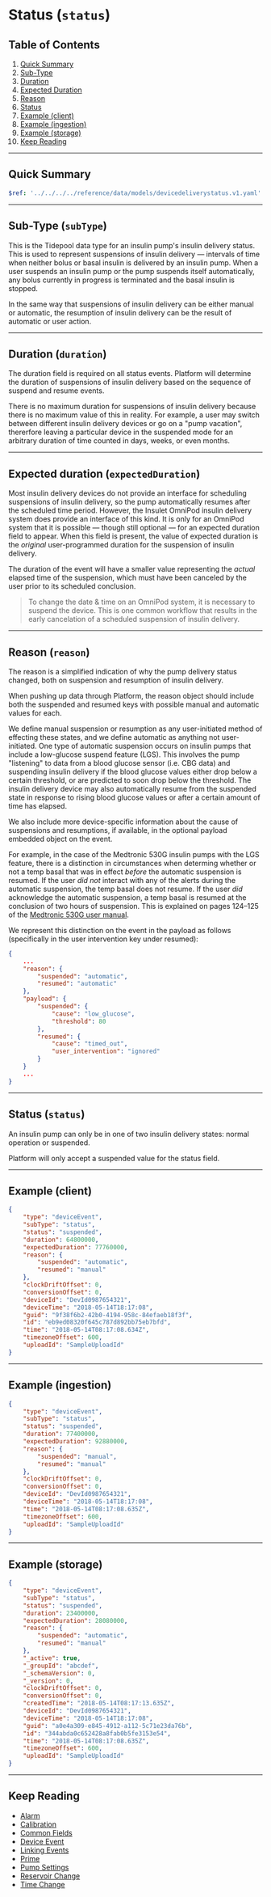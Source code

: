 # Status (`status`)

## Table of Contents

1. [Quick Summary](#quick-summary)
2. [Sub-Type](#subtype-subtype)
3. [Duration](#duration-duration)
4. [Expected Duration](#expected-duration-expectedduration)
5. [Reason](#reason-reason)
6. [Status](#status-status)
7. [Example (client)](#example-client)
8. [Example (ingestion)](#example-ingestion)
9. [Example (storage)](#example-storage)
10. [Keep Reading](#keep-reading)

---

## Quick Summary

```yaml json_schema
$ref: '../../../../reference/data/models/devicedeliverystatus.v1.yaml'
```

---

## Sub-Type (`subType`)

This is the Tidepool data type for an insulin pump's insulin delivery status. This is used to represent suspensions of insulin delivery — intervals of time when neither bolus or basal insulin is delivered by an insulin pump. When a user suspends an insulin pump or the pump suspends itself automatically, any bolus currently in progress is terminated and the basal insulin is stopped.

In the same way that suspensions of insulin delivery can be either manual or automatic, the resumption of insulin delivery can be the result of automatic or user action.

---

## Duration (`duration`)

The duration field is required on all status events. Platform will determine the duration of suspensions of insulin delivery based on the sequence of suspend and resume events.

There is no maximum duration for suspensions of insulin delivery because there is no maximum value of this in reality. For example, a user may switch between different insulin delivery devices or go on a "pump vacation", thererfore leaving a particular device in the suspended mode for an arbitrary duration of time counted in days, weeks, or even months.

---

## Expected duration (`expectedDuration`)

Most insulin delivery devices do not provide an interface for scheduling suspensions of insulin delivery, so the pump automatically resumes after the scheduled time period. However, the Insulet OmniPod insulin delivery system does provide an interface of this kind. It is only for an OmniPod system that it is possible — though still optional — for an expected duration field to appear. When this field is present, the value of expected duration is the *original* user-programmed duration for the suspension of insulin delivery.

The duration of the event will have a smaller value representing the *actual* elapsed time of the suspension, which must have been canceled by the user prior to its scheduled conclusion.

<!-- theme: info -->

> To change the date & time on an OmniPod system, it is necessary to suspend the device. This is one common workflow that results in the early cancelation of a scheduled suspension of insulin delivery.

---

## Reason (`reason`)

The reason is a simplified indication of why the pump delivery status changed, both on suspension and resumption of insulin delivery.

When pushing up data through Platform, the reason object should include both the suspended and resumed keys with possible manual and automatic values for each.

We define manual suspension or resumption as any user-initiated method of effecting these states, and we define automatic as anything not user-initiated. One type of automatic suspension  occurs on insulin pumps that include a low-glucose suspend feature (LGS). This involves the pump "listening" to data from a blood glucose sensor (i.e. CBG data) and suspending insulin delivery if the blood glucose values either drop below a certain threshold, or are predicted to soon drop below the threshold. The insulin delivery device may also automatically resume from the suspended state in response to rising blood glucose values or after a certain amount of time has elapsed.

We also include more device-specific information about the cause of suspensions and resumptions, if available, in the optional payload embedded object on the event.

For example, in the case of the Medtronic 530G insulin pumps with the LGS feature, there is a distinction in circumstances when determing whether or not a temp basal that was in effect *before* the automatic suspension is resumed. If the user *did not* interact with any of the alerts during the automatic suspension, the temp basal does not resume. If the user *did* acknowledge the automatic suspension, a temp basal is resumed at the conclusion of two hours of suspension. This is explained on pages 124–125 of the [Medtronic 530G user manual](http://www.accessdata.fda.gov/cdrh_docs/pdf12/p120010c.pdf).

We represent this distinction on the event in the payload as follows (specifically in the user intervention key under resumed):

```json
{
    ...
    "reason": {
        "suspended": "automatic",
        "resumed": "automatic"
    },
    "payload": {
        "suspended": {
            "cause": "low_glucose",
            "threshold": 80
        },
        "resumed": {
            "cause": "timed_out",
            "user_intervention": "ignored"
        }
    }
    ...
}
```

---

## Status (`status`)

An insulin pump can only be in one of two insulin delivery states: normal operation or suspended.

Platform will only accept a suspended value for the status field.

---

## Example (client)

```json
{
    "type": "deviceEvent",
    "subType": "status",
    "status": "suspended",
    "duration": 64800000,
    "expectedDuration": 77760000,
    "reason": {
        "suspended": "automatic",
        "resumed": "manual"
    },
    "clockDriftOffset": 0,
    "conversionOffset": 0,
    "deviceId": "DevId0987654321",
    "deviceTime": "2018-05-14T18:17:08",
    "guid": "9f38f6b2-42b0-4194-958c-84efaeb18f3f",
    "id": "eb9ed08320f645c787d892bb75eb7bfd",
    "time": "2018-05-14T08:17:08.634Z",
    "timezoneOffset": 600,
    "uploadId": "SampleUploadId"
}
```

---

## Example (ingestion)

```json
{
    "type": "deviceEvent",
    "subType": "status",
    "status": "suspended",
    "duration": 77400000,
    "expectedDuration": 92880000,
    "reason": {
        "suspended": "manual",
        "resumed": "manual"
    },
    "clockDriftOffset": 0,
    "conversionOffset": 0,
    "deviceId": "DevId0987654321",
    "deviceTime": "2018-05-14T18:17:08",
    "time": "2018-05-14T08:17:08.635Z",
    "timezoneOffset": 600,
    "uploadId": "SampleUploadId"
}
```

---

## Example (storage)

```json
{
    "type": "deviceEvent",
    "subType": "status",
    "status": "suspended",
    "duration": 23400000,
    "expectedDuration": 28080000,
    "reason": {
        "suspended": "automatic",
        "resumed": "manual"
    },
    "_active": true,
    "_groupId": "abcdef",
    "_schemaVersion": 0,
    "_version": 0,
    "clockDriftOffset": 0,
    "conversionOffset": 0,
    "createdTime": "2018-05-14T08:17:13.635Z",
    "deviceId": "DevId0987654321",
    "deviceTime": "2018-05-14T18:17:08",
    "guid": "a0e4a309-e845-4912-a112-5c71e23da76b",
    "id": "344abda0c652428a8fab0b5fe3153e54",
    "time": "2018-05-14T08:17:08.635Z",
    "timezoneOffset": 600,
    "uploadId": "SampleUploadId"
}
```

---

## Keep Reading

* [Alarm](./device-data/data-types/device-event/alarm.md)
* [Calibration](./device-data/data-types/device-event/calibration.md)
* [Common Fields](./device-data/common-fields.md)
* [Device Event](./device-data/data-types/device-event.md)
* [Linking Events](./device-data/linking-events.md)
* [Prime](./device-data/data-types/device-event/prime.md)
* [Pump Settings](device-data/data-types/pump-settings)
* [Reservoir Change](./device-data/data-types/device-event/reservoir-change.md)
* [Time Change](./device-data/data-types/device-event/time-change.md)
